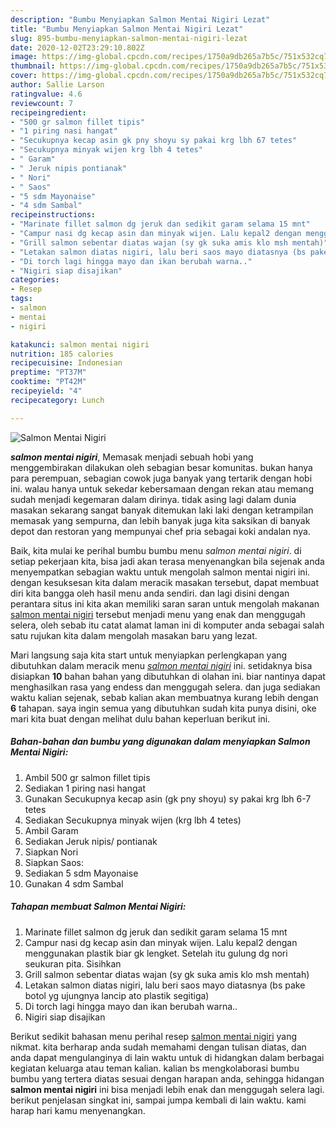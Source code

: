 ```yaml
---
description: "Bumbu Menyiapkan Salmon Mentai Nigiri Lezat"
title: "Bumbu Menyiapkan Salmon Mentai Nigiri Lezat"
slug: 895-bumbu-menyiapkan-salmon-mentai-nigiri-lezat
date: 2020-12-02T23:29:10.802Z
image: https://img-global.cpcdn.com/recipes/1750a9db265a7b5c/751x532cq70/salmon-mentai-nigiri-foto-resep-utama.jpg
thumbnail: https://img-global.cpcdn.com/recipes/1750a9db265a7b5c/751x532cq70/salmon-mentai-nigiri-foto-resep-utama.jpg
cover: https://img-global.cpcdn.com/recipes/1750a9db265a7b5c/751x532cq70/salmon-mentai-nigiri-foto-resep-utama.jpg
author: Sallie Larson
ratingvalue: 4.6
reviewcount: 7
recipeingredient:
- "500 gr salmon fillet tipis"
- "1 piring nasi hangat"
- "Secukupnya kecap asin gk pny shoyu sy pakai krg lbh 67 tetes"
- "Secukupnya minyak wijen krg lbh 4 tetes"
- " Garam"
- " Jeruk nipis pontianak"
- " Nori"
- " Saos"
- "5 sdm Mayonaise"
- "4 sdm Sambal"
recipeinstructions:
- "Marinate fillet salmon dg jeruk dan sedikit garam selama 15 mnt"
- "Campur nasi dg kecap asin dan minyak wijen. Lalu kepal2 dengan menggunakan plastik biar gk lengket. Setelah itu gulung dg nori seukuran pita. Sisihkan"
- "Grill salmon sebentar diatas wajan (sy gk suka amis klo msh mentah)"
- "Letakan salmon diatas nigiri, lalu beri saos mayo diatasnya (bs pake botol yg ujungnya lancip ato plastik segitiga)"
- "Di torch lagi hingga mayo dan ikan berubah warna.."
- "Nigiri siap disajikan"
categories:
- Resep
tags:
- salmon
- mentai
- nigiri

katakunci: salmon mentai nigiri 
nutrition: 185 calories
recipecuisine: Indonesian
preptime: "PT37M"
cooktime: "PT42M"
recipeyield: "4"
recipecategory: Lunch

---
```



![Salmon Mentai Nigiri](https://img-global.cpcdn.com/recipes/1750a9db265a7b5c/751x532cq70/salmon-mentai-nigiri-foto-resep-utama.jpg)

<b><i>salmon mentai nigiri</i></b>, Memasak menjadi sebuah hobi yang menggembirakan dilakukan oleh sebagian besar komunitas. bukan hanya para perempuan, sebagian cowok juga banyak yang tertarik dengan hobi ini. walau hanya untuk sekedar kebersamaan dengan rekan atau memang sudah menjadi kegemaran dalam dirinya. tidak asing lagi dalam dunia masakan sekarang sangat banyak ditemukan laki laki dengan ketrampilan memasak yang sempurna, dan lebih banyak juga kita saksikan di banyak depot dan restoran yang mempunyai chef pria sebagai koki andalan nya.

Baik, kita mulai ke perihal bumbu bumbu menu <i>salmon mentai nigiri</i>. di setiap pekerjaan kita, bisa jadi akan terasa menyenangkan bila sejenak anda menyempatkan sebagian waktu untuk mengolah salmon mentai nigiri ini. dengan kesuksesan kita dalam meracik masakan tersebut, dapat membuat diri kita bangga oleh hasil menu anda sendiri. dan lagi disini dengan perantara situs ini kita akan memiliki saran saran untuk mengolah makanan <u>salmon mentai nigiri</u> tersebut menjadi menu yang enak dan menggugah selera, oleh sebab itu catat alamat laman ini di komputer anda sebagai salah satu rujukan kita dalam mengolah masakan baru yang lezat.




Mari langsung saja kita start untuk menyiapkan perlengkapan yang dibutuhkan dalam meracik menu <u><i>salmon mentai nigiri</i></u> ini. setidaknya bisa disiapkan <b>10</b> bahan bahan yang dibutuhkan di olahan ini. biar nantinya dapat menghasilkan rasa yang endess dan menggugah selera. dan juga sediakan waktu kalian sejenak, sebab kalian akan membuatnya kurang lebih dengan <b>6</b> tahapan. saya ingin semua yang dibutuhkan sudah kita punya disini, oke mari kita buat dengan melihat dulu bahan keperluan berikut ini.

<!--inarticleads1-->

##### Bahan-bahan dan bumbu yang digunakan dalam menyiapkan Salmon Mentai Nigiri:

1. Ambil 500 gr salmon fillet tipis
1. Sediakan 1 piring nasi hangat
1. Gunakan Secukupnya kecap asin (gk pny shoyu) sy pakai krg lbh 6-7 tetes
1. Sediakan Secukupnya minyak wijen (krg lbh 4 tetes)
1. Ambil  Garam
1. Sediakan  Jeruk nipis/ pontianak
1. Siapkan  Nori
1. Siapkan  Saos:
1. Sediakan 5 sdm Mayonaise
1. Gunakan 4 sdm Sambal




<!--inarticleads2-->

##### Tahapan membuat Salmon Mentai Nigiri:

1. Marinate fillet salmon dg jeruk dan sedikit garam selama 15 mnt
1. Campur nasi dg kecap asin dan minyak wijen. Lalu kepal2 dengan menggunakan plastik biar gk lengket. Setelah itu gulung dg nori seukuran pita. Sisihkan
1. Grill salmon sebentar diatas wajan (sy gk suka amis klo msh mentah)
1. Letakan salmon diatas nigiri, lalu beri saos mayo diatasnya (bs pake botol yg ujungnya lancip ato plastik segitiga)
1. Di torch lagi hingga mayo dan ikan berubah warna..
1. Nigiri siap disajikan




Berikut sedikit bahasan menu perihal resep <u>salmon mentai nigiri</u> yang nikmat. kita berharap anda sudah memahami dengan tulisan diatas, dan anda dapat mengulanginya di lain waktu untuk di hidangkan dalam berbagai kegiatan keluarga atau teman kalian. kalian bs mengkolaborasi bumbu bumbu yang tertera diatas sesuai dengan harapan anda, sehingga hidangan <b>salmon mentai nigiri</b> ini bisa menjadi lebih enak dan menggugah selera lagi. berikut penjelasan singkat ini, sampai jumpa kembali di lain waktu. kami harap hari kamu menyenangkan.
